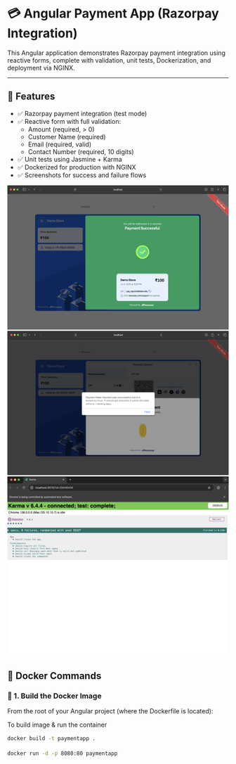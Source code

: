 # 💳 Angular Payment App (Razorpay Integration)

This Angular application demonstrates Razorpay payment integration using reactive forms, complete with validation, unit tests, Dockerization, and deployment via NGINX.

---

## 🚀 Features

- ✅ Razorpay payment integration (test mode)
- ✅ Reactive form with full validation:
  - Amount (required, > 0)
  - Customer Name (required)
  - Email (required, valid)
  - Contact Number (required, 10 digits)
- ✅ Unit tests using Jasmine + Karma
- ✅ Dockerized for production with NGINX
- ✅ Screenshots for success and failure flows

![Success](screenshots/success-payment.png)
![Failure](screenshots/failure-payment.png)
![Unit Test](screenshots/unit-test.png)

## 🐳 Docker Commands

### 🔨 1. Build the Docker Image

From the root of your Angular project (where the Dockerfile is located):

To build image & run the container

```bash
docker build -t paymentapp .

docker run -d -p 8080:80 paymentapp

